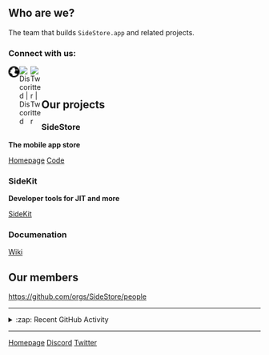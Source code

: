 <!-- 
Docs: How to use GitHub README and actions to auto-generate embedded content.
https://github.com/anuraghazra/github-readme-stats
https://www.youtube.com/watch?v=n6d4KHSKqGk
https://github.com/rahuldkjain/github-profile-readme-generator
 -->

## Who are we?

The team that builds `SideStore.app` and related projects.

### Connect with us:

<!--
[![Website](https://img.shields.io/website?label=sidestore.io&style=for-the-badge&url=https://sidestore.io)](https://sidestore.io)
[![Twitter Follow](https://img.shields.io/twitter/follow/sidestore_io?color=1DA1F2&logo=twitter&style=for-the-badge)](https://twitter.com/intent/follow?original_referer=https%3A%2F%2Fgithub.com%2Fsidestore&screen_name=sidestore)
[![GitHub Followers](https://img.shields.io/github/followers/sidestore?style=for-the-badge)]()
[![GitHub Sponsors](https://img.shields.io/github/sponsors/sidestore?style=for-the-badge
)]() 
-->

[<img align="left" alt="sidestore.io" width="22px" src="https://raw.githubusercontent.com/iconic/open-iconic/master/svg/globe.svg" />][website]
[<img align="left" alt="Discord | Discord" width="22px" src="https://cdn.jsdelivr.net/npm/simple-icons@v3/icons/discord.svg" />][discord]
[<img align="left" alt="Twitter | Twitter" width="22px" src="https://cdn.jsdelivr.net/npm/simple-icons@v3/icons/twitter.svg" />][twitter]

<br />
<br />

## Our projects

### SideStore

__The mobile app store__

[Homepage][website]
[Code][git.sidestore]

### SideKit

__Developer tools for JIT and more__

[SideKit][git.sidekit]

### Documenation

[Wiki][wiki]

## Our members

https://github.com/orgs/SideStore/people

---

<details>
  <summary>:zap: Recent GitHub Activity</summary>

<!--START_SECTION:activity-->
1. 🗣 Commented on [#6](https://github.com/SideStore/SideServer-for-Windows/issues/6) in [SideStore/SideServer-for-Windows](https://github.com/SideStore/SideServer-for-Windows)
2. 💪 Opened PR [#7](https://github.com/SideStore/SideServer-for-Windows/pull/7) in [SideStore/SideServer-for-Windows](https://github.com/SideStore/SideServer-for-Windows)
3. 🗣 Commented on [#6](https://github.com/SideStore/SideServer-for-Windows/issues/6) in [SideStore/SideServer-for-Windows](https://github.com/SideStore/SideServer-for-Windows)
4. 💪 Opened PR [#6](https://github.com/SideStore/SideServer-for-Windows/pull/6) in [SideStore/SideServer-for-Windows](https://github.com/SideStore/SideServer-for-Windows)
5. 🗣 Commented on [#257](https://github.com/SideStore/SideStore/issues/257) in [SideStore/SideStore](https://github.com/SideStore/SideStore)
6. ❗️ Opened issue [#258](https://github.com/SideStore/SideStore/issues/258) in [SideStore/SideStore](https://github.com/SideStore/SideStore)
7. 💪 Opened PR [#257](https://github.com/SideStore/SideStore/pull/257) in [SideStore/SideStore](https://github.com/SideStore/SideStore)
8. 🎉 Merged PR [#256](https://github.com/SideStore/SideStore/pull/256) in [SideStore/SideStore](https://github.com/SideStore/SideStore)
9. 💪 Opened PR [#256](https://github.com/SideStore/SideStore/pull/256) in [SideStore/SideStore](https://github.com/SideStore/SideStore)
10. 💪 Opened PR [#3](https://github.com/SideStore/minimuxer/pull/3) in [SideStore/minimuxer](https://github.com/SideStore/minimuxer)
11. 🗣 Commented on [#231](https://github.com/SideStore/SideStore/issues/231) in [SideStore/SideStore](https://github.com/SideStore/SideStore)
12. 🗣 Commented on [#217](https://github.com/SideStore/SideStore/issues/217) in [SideStore/SideStore](https://github.com/SideStore/SideStore)
13. 🗣 Commented on [#231](https://github.com/SideStore/SideStore/issues/231) in [SideStore/SideStore](https://github.com/SideStore/SideStore)
14. ❗️ Closed issue [#255](https://github.com/SideStore/SideStore/issues/255) in [SideStore/SideStore](https://github.com/SideStore/SideStore)
15. 🗣 Commented on [#255](https://github.com/SideStore/SideStore/issues/255) in [SideStore/SideStore](https://github.com/SideStore/SideStore)
16. 🗣 Commented on [#17](https://github.com/SideStore/Community-Source/issues/17) in [SideStore/Community-Source](https://github.com/SideStore/Community-Source)
17. 🗣 Commented on [#17](https://github.com/SideStore/Community-Source/issues/17) in [SideStore/Community-Source](https://github.com/SideStore/Community-Source)
18. 🗣 Commented on [#46](https://github.com/SideStore/SideStore/issues/46) in [SideStore/SideStore](https://github.com/SideStore/SideStore)
19. 🎉 Merged PR [#17](https://github.com/SideStore/Community-Source/pull/17) in [SideStore/Community-Source](https://github.com/SideStore/Community-Source)
20. 🎉 Merged PR [#18](https://github.com/SideStore/Community-Source/pull/18) in [SideStore/Community-Source](https://github.com/SideStore/Community-Source)
<!--END_SECTION:activity-->

</details>

---

[Homepage][patreon] [Discord][discord] [Twitter][twitter]

<!--
- [Patreon][patreon]
- [OpenCollective][opencollective]
- [YouTube][youtube]
-->

[website]: https://sidestore.io
[wiki]: https://wiki.sidestore.io
[twitter]: https://twitter.com/sidestore_io
[discord]: https://discord.gg/CacsuuzsBq
[youtube]: https://youtube.com/TODO
[patreon]: https://www.patreon.com/SideStore
[opencollective]: https://opencollective.com/TODO
[git.sidestore]: https://github.com/SideStore/SideStore/
[git.sidekit]: https://github.com/SideStore/SideKit


